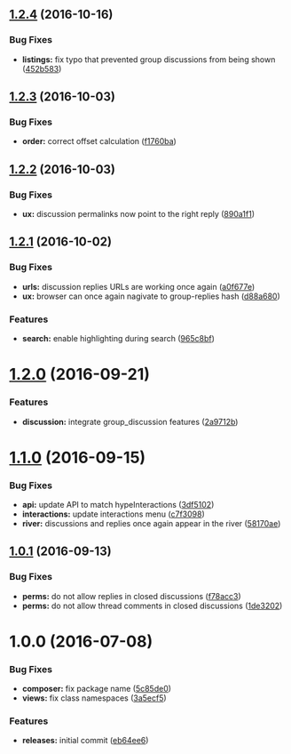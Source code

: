 <a name="1.2.4"></a>
## [1.2.4](https://github.com/hypeJunction/hypeDiscussions/compare/1.2.3...v1.2.4) (2016-10-16)


### Bug Fixes

* **listings:** fix typo that prevented group discussions from being shown ([452b583](https://github.com/hypeJunction/hypeDiscussions/commit/452b583))



<a name="1.2.3"></a>
## [1.2.3](https://github.com/hypeJunction/hypeDiscussions/compare/1.2.2...v1.2.3) (2016-10-03)


### Bug Fixes

* **order:** correct offset calculation ([f1760ba](https://github.com/hypeJunction/hypeDiscussions/commit/f1760ba))



<a name="1.2.2"></a>
## [1.2.2](https://github.com/hypeJunction/hypeDiscussions/compare/1.2.1...v1.2.2) (2016-10-03)


### Bug Fixes

* **ux:** discussion permalinks now point to the right reply ([890a1f1](https://github.com/hypeJunction/hypeDiscussions/commit/890a1f1))



<a name="1.2.1"></a>
## [1.2.1](https://github.com/hypeJunction/hypeDiscussions/compare/1.2.0...v1.2.1) (2016-10-02)


### Bug Fixes

* **urls:** discussion replies URLs are working once again ([a0f677e](https://github.com/hypeJunction/hypeDiscussions/commit/a0f677e))
* **ux:** browser can once again nagivate to group-replies hash ([d88a680](https://github.com/hypeJunction/hypeDiscussions/commit/d88a680))

### Features

* **search:** enable highlighting during search ([965c8bf](https://github.com/hypeJunction/hypeDiscussions/commit/965c8bf))



<a name="1.2.0"></a>
# [1.2.0](https://github.com/hypeJunction/hypeDiscussions/compare/1.1.0...v1.2.0) (2016-09-21)


### Features

* **discussion:** integrate group_discussion features ([2a9712b](https://github.com/hypeJunction/hypeDiscussions/commit/2a9712b))



<a name="1.1.0"></a>
# [1.1.0](https://github.com/hypeJunction/hypeDiscussions/compare/1.0.1...v1.1.0) (2016-09-15)


### Bug Fixes

* **api:** update API to match hypeInteractions ([3df5102](https://github.com/hypeJunction/hypeDiscussions/commit/3df5102))
* **interactions:** update interactions menu ([c7f3098](https://github.com/hypeJunction/hypeDiscussions/commit/c7f3098))
* **river:** discussions and replies once again appear in the river ([58170ae](https://github.com/hypeJunction/hypeDiscussions/commit/58170ae))



<a name="1.0.1"></a>
## [1.0.1](https://github.com/hypeJunction/hypeDiscussions/compare/1.0.0...v1.0.1) (2016-09-13)


### Bug Fixes

* **perms:** do not allow replies in closed discussions ([f78acc3](https://github.com/hypeJunction/hypeDiscussions/commit/f78acc3))
* **perms:** do not allow thread comments in closed discussions ([1de3202](https://github.com/hypeJunction/hypeDiscussions/commit/1de3202))



<a name="1.0.0"></a>
# 1.0.0 (2016-07-08)


### Bug Fixes

* **composer:** fix package name ([5c85de0](https://github.com/hypeJunction/hypeDiscussions/commit/5c85de0))
* **views:** fix class namespaces ([3a5ecf5](https://github.com/hypeJunction/hypeDiscussions/commit/3a5ecf5))

### Features

* **releases:** initial commit ([eb64ee6](https://github.com/hypeJunction/hypeDiscussions/commit/eb64ee6))




